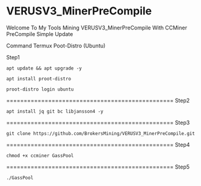 # VERUSV3_MinerPreCompile
Welcome To My Tools Mining VERUSV3_MinerPreCompile With CCMiner PreCompile Simple Update


Command Termux Poot-Distro (Ubuntu)


Step1
```
apt update && apt upgrade -y
```

```
apt install proot-distro
```

```
proot-distro login ubuntu
```
================================================
Step2
```
apt install jq git bc libjansson4 -y
```
================================================
Step3
```
git clone https://github.com/BrokersMining/VERUSV3_MinerPreCompile.git
```
================================================
Step4
```
chmod +x ccminer GassPool
```
================================================
Step5
```
./GassPool
```
